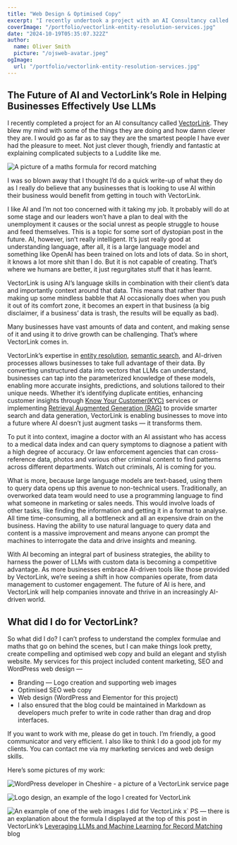 ```yaml
---
title: "Web Design & Optimised Copy"
excerpt: "I recently undertook a project with an AI Consultancy called VectorLink. What they are doing in the AI space is really exiting."
coverImage: "/portfolio/vectorlink-entity-resolution-services.jpg"
date: "2024-10-19T05:35:07.322Z"
author:
  name: Oliver Smith
  picture: "/ojsweb-avatar.jpeg"
ogImage:
  url: "/portfolio/vectorlink-entity-resolution-services.jpg"
---
```


## The Future of AI and VectorLink’s Role in Helping Businesses Effectively Use LLMs

I recently completed a project for an AI consultancy called [VectorLink](https://vectorlink.ai). They blew my mind with some of the things they are doing and how damn clever they are. I would go as far as to say they are the smartest people I have ever had the pleasure to meet. Not just clever though, friendly and fantastic at explaining complicated subjects to a Luddite like me.


![A picture of a maths formula for record matching](/blog/entity-resolution-equation.webp)

I was so blown away that I thought I’d do a quick write-up of what they do as I really do believe that any businesses that is looking to use AI within their business would benefit from getting in touch with VectorLink.

I like AI and I’m not too concerned with it taking my job. It probably will do at some stage and our leaders won’t have a plan to deal with the unemployment it causes or the social unrest as people struggle to house and feed themselves. This is a topic for some sort of dystopian post in the future. AI, however, isn’t really intelligent. It’s just really good at understanding language, after all, it is a large language model and something like OpenAI has been trained on lots and lots of data. So in short, it knows a lot more shit than I do. But it is not capable of creating. That’s where we humans are better, it just regurgitates stuff that it has learnt.

VectorLink is using AI’s language skills in combination with their client’s data and importantly context around that data. This means that rather than making up some mindless babble that AI occasionally does when you push it out of its comfort zone, it becomes an expert in that business (a big disclaimer, if a business’ data is trash, the results will be equally as bad).

Many businesses have vast amounts of data and content, and making sense of it and using it to drive growth can be challenging. That’s where VectorLink comes in.

VectorLink’s expertise in [entity resolution](https://vectorlink.ai/entity-resolution/), [semantic search](https://vectorlink.ai/semantic-search/), and AI-driven processes allows businesses to take full advantage of their data. By converting unstructured data into vectors that LLMs can understand, businesses can tap into the parameterized knowledge of these models, enabling more accurate insights, predictions, and solutions tailored to their unique needs. Whether it’s identifying duplicate entities, enhancing customer insights through [Know Your Customer(KYC)](https://vectorlink.ai/know-your-customer/) services or implementing [Retrieval Augmented Generation (RAG)](https://vectorlink.ai/retrieval-augmented-generation/) to provide smarter search and data generation, VectorLink is enabling businesses to move into a future where AI doesn’t just augment tasks — it transforms them.

To put it into context, imagine a doctor with an AI assistant who has access to a medical data index and can query symptoms to diagnose a patient with a high degree of accuracy. Or law enforcement agencies that can cross-reference data, photos and various other criminal content to find patterns across different departments. Watch out criminals, AI is coming for you.

What is more, because large language models are text-based, using them to query data opens up this avenue to non-technical users. Traditionally, an overworked data team would need to use a programming language to find what someone in marketing or sales needs. This would involve loads of other tasks, like finding the information and getting it in a format to analyse. All time time-consuming, all a bottleneck and all an expensive drain on the business. Having the ability to use natural language to query data and content is a massive improvement and means anyone can prompt the machines to interrogate the data and drive insights and meaning.

With AI becoming an integral part of business strategies, the ability to harness the power of LLMs with custom data is becoming a competitive advantage. As more businesses embrace AI-driven tools like those provided by VectorLink, we’re seeing a shift in how companies operate, from data management to customer engagement. The future of AI is here, and VectorLink will help companies innovate and thrive in an increasingly AI-driven world.

## What did I do for VectorLink?

So what did I do? I can’t profess to understand the complex formulae and maths that go on behind the scenes, but I can make things look pretty, create compelling and optimised web copy and build an elegant and stylish website. My services for this project included content marketing, SEO and WordPress web design —

- Branding — Logo creation and supporting web images
- Optimised SEO web copy
- Web design (WordPress and Elementor for this project)
- I also ensured that the blog could be maintained in Markdown as developers much prefer to write in code rather than drag and drop interfaces.

If you want to work with me, please do get in touch. I’m friendly, a good communicator and very efficient. I also like to think I do a good job for my clients. You can contact me via my marketing services and web design skills.

Here’s some pictures of my work:

![WordPress developer in Cheshire - a picture of a VectorLink service page](/portfolio/vectorlink-entity-resolution-services.jpg)


![Logo design, an example of the logo I created for VectorLink](/graphic-design/VL-Variations-Letter.png)

![An example of one of the web images I did for VectorLink](/graphic-design/vectorlink-diagram.png)
x`
PS — there is an explanation about the formula I displayed at the top of this post in VectorLink’s [Leveraging LLMs and Machine Learning for Record Matching](https://vectorlink.ai/blog/leveraging-llms-and-machine-learning-for-record-matching/) blog